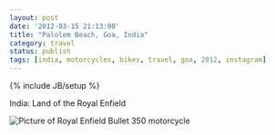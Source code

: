 ```yaml
---
layout: post
date: '2012-03-15 21:13:00'
title: "Palolem Beach, Goa, India"
category: travel
status: publish
tags: [india, motorcycles, bikes, travel, goa, 2012, instagram]
---
```

{% include JB/setup %}

India: Land of the Royal Enfield
 
![Picture of Royal Enfield Bullet 350 motorcycle](http://distilleryimage3.s3.amazonaws.com/74eb209666d111e18bb812313804a181_7.jpg "Bullet 350")

